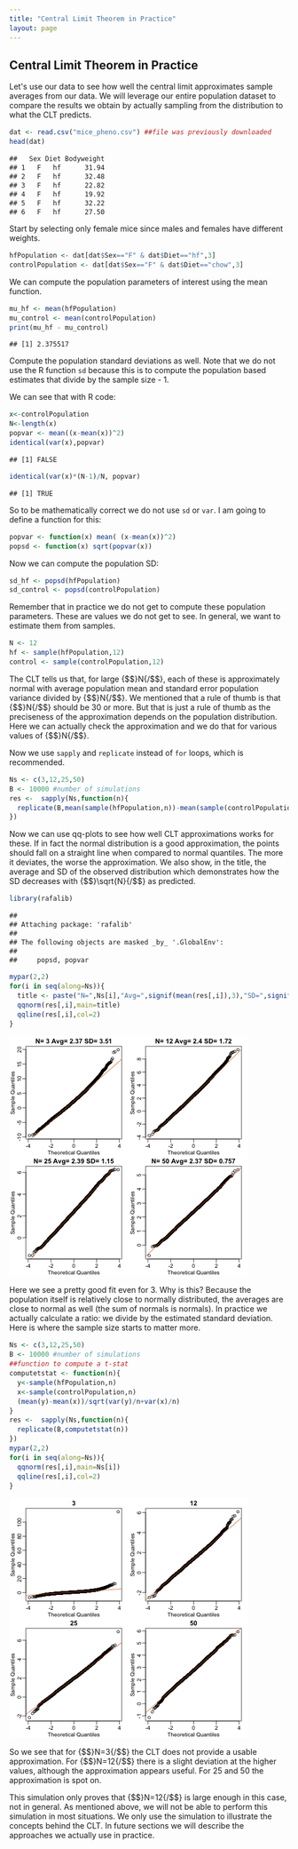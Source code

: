 ```yaml
---
title: "Central Limit Theorem in Practice"
layout: page
---
```







## Central Limit Theorem in Practice

Let's use our data to see how well the central limit approximates sample averages from our data. We will leverage our entire population dataset to compare the results we obtain by actually sampling from the distribution to what the CLT predicts.  




```r
dat <- read.csv("mice_pheno.csv") ##file was previously downloaded
head(dat)
```

```
##   Sex Diet Bodyweight
## 1   F   hf      31.94
## 2   F   hf      32.48
## 3   F   hf      22.82
## 4   F   hf      19.92
## 5   F   hf      32.22
## 6   F   hf      27.50
```

Start by selecting only female mice since males and females have different weights.


```r
hfPopulation <- dat[dat$Sex=="F" & dat$Diet=="hf",3]
controlPopulation <- dat[dat$Sex=="F" & dat$Diet=="chow",3]
```

We can compute the population parameters of interest using the mean function.


```r
mu_hf <- mean(hfPopulation)
mu_control <- mean(controlPopulation)
print(mu_hf - mu_control)
```

```
## [1] 2.375517
```

Compute the population standard deviations as well. Note that we do not use the R function `sd` because this is to compute the population based estimates that divide by the sample size - 1. 

We can see that with R code:

```r
x<-controlPopulation
N<-length(x)
popvar <- mean((x-mean(x))^2)
identical(var(x),popvar)
```

```
## [1] FALSE
```

```r
identical(var(x)*(N-1)/N, popvar)
```

```
## [1] TRUE
```

So to be mathematically correct we do not use `sd` or  `var`. I am going to define a function for this:

```r
popvar <- function(x) mean( (x-mean(x))^2)
popsd <- function(x) sqrt(popvar(x)) 
```

Now we can compute the population SD:


```r
sd_hf <- popsd(hfPopulation)
sd_control <- popsd(controlPopulation)
```

Remember that in practice we do not get to compute these population parameters.
These are values we do not get to see. In general, we want to estimate them from samples. 

```r
N <- 12
hf <- sample(hfPopulation,12)
control <- sample(controlPopulation,12)
```
The CLT tells us that, for large {$$}N{/$$}, each of these is approximately normal with average population mean and standard error population variance divided by {$$}N{/$$}. We mentioned that a rule of thumb is that {$$}N{/$$} should be 30 or more. But that is just a rule of thumb as the preciseness of the approximation depends on the population distribution. Here we can actually check the approximation and we do that for various values of {$$}N{/$$}.

Now we use `sapply` and `replicate` instead of `for` loops, which is recommended.

```r
Ns <- c(3,12,25,50)
B <- 10000 #number of simulations
res <-  sapply(Ns,function(n){
  replicate(B,mean(sample(hfPopulation,n))-mean(sample(controlPopulation,n)))
})
```

Now we can use qq-plots to see how well CLT approximations works for these. If in fact the normal distribution is a good approximation, the points should fall on a straight line when compared to normal quantiles. The more it deviates, the worse the approximation. We also show, in the title, the average and SD of the observed distribution which demonstrates how the SD decreases with {$$}\sqrt{N}{/$$} as predicted. 


```r
library(rafalib)
```

```
## 
## Attaching package: 'rafalib'
## 
## The following objects are masked _by_ '.GlobalEnv':
## 
##     popsd, popvar
```

```r
mypar(2,2)
for(i in seq(along=Ns)){
  title <- paste("N=",Ns[i],"Avg=",signif(mean(res[,i]),3),"SD=",signif(popsd(res[,i]),3)) ##popsd defined above
  qqnorm(res[,i],main=title)
  qqline(res[,i],col=2)
}
```

![Quantile versus quantile plot of simulated differences versus theoretical normal distribution for four different sample sizes.](images/R/clt_in_practice-effect_size_qqplot-1.png) 

Here we see a pretty good fit even for 3. Why is this? Because the population itself is relatively close to normally distributed, the averages are close to normal as well (the sum of normals is normals). In practice we actually calculate a ratio: we divide by the estimated standard deviation. Here is where the sample size starts to matter more.


```r
Ns <- c(3,12,25,50)
B <- 10000 #number of simulations
##function to compute a t-stat
computetstat <- function(n){
  y<-sample(hfPopulation,n)
  x<-sample(controlPopulation,n)
  (mean(y)-mean(x))/sqrt(var(y)/n+var(x)/n)
}
res <-  sapply(Ns,function(n){
  replicate(B,computetstat(n))
})
mypar(2,2)
for(i in seq(along=Ns)){
  qqnorm(res[,i],main=Ns[i])
  qqline(res[,i],col=2)
}
```

![Quantile versus quantile plot of simulated ratios versus theoretical normal distribution for four different sample sizes.](images/R/clt_in_practice-t_test_qqplot-1.png) 

So we see that for {$$}N=3{/$$} the CLT does not provide a usable approximation. For {$$}N=12{/$$} there is a slight deviation at the higher values, although the approximation appears useful. For 25 and 50 the approximation is spot on. 

This simulation only proves that {$$}N=12{/$$} is large enough in this case, not in general. As mentioned above, we will not be able to perform this simulation in most situations. We only use the simulation to illustrate the concepts behind the CLT. In future sections we will describe the approaches we actually use in practice.






